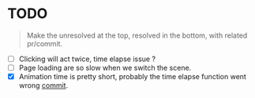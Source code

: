 
# TODO

> Make the unresolved at the top, resolved in the bottom, with related pr/commit.

- [ ] Clicking will act twice, time elapse issue ?
- [ ] Page loading are so slow when we switch the scene.
- [X] Animation time is pretty short, probably the time elapse function went wrong [commit](https://github.com/Leteno/JingKe/commit/a661b17c6c706c8259a72f9a313df1ce699cd96d).
